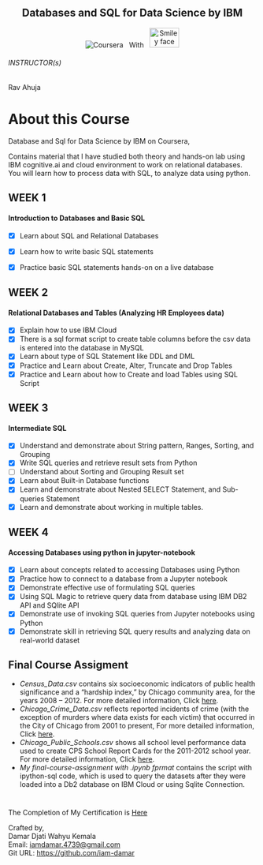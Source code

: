 <h2 align="center"> Databases and SQL for Data Science by IBM </h2>

<p align="center">
  <img src="https://img.shields.io/badge/Coursera-0056D2?style=for-the-badge&logo=Coursera&logoColor=white" alt="Coursera"/>
  &nbsp; With &nbsp;
  <img src="https://i.imgur.com/YCFnjvg.png" alt="Smiley face" height="40" width="60">
</p>
  
<h6>INSTRUCTOR(s)</h6>
Rav Ahuja


# About this Course

Database and Sql for Data Science by IBM on Coursera, 

Contains material that I have studied both theory and hands-on lab using IBM cognitive.ai and cloud environment to work on relational databases. You will learn how to process data with SQL, to analyze data using python.

## WEEK 1

#### Introduction to Databases and Basic SQL

  - [x] Learn about SQL and Relational Databases
  - [x] Learn how to write basic SQL statements
  - [x] Practice basic SQL statements hands-on on a live database


## WEEK 2

#### Relational Databases and Tables (Analyzing HR Employees data)

  - [x] Explain how to use IBM Cloud
  - [x] There is a sql format script to create table columns before the csv data is entered into the database in MySQL
  - [x] Learn about type of SQL Statement like DDL and DML
  - [x] Practice and Learn about Create, Alter, Truncate and Drop Tables
  - [x] Practice and Learn about how to Create and load Tables using SQL Script

## WEEK 3

#### Intermediate SQL

  - [x] Understand and demonstrate about String pattern, Ranges, Sorting, and Grouping
  - [x] Write SQL queries and retrieve result sets from Python
  - [ ] Understand about Sorting and Grouping Result set
  - [x] Learn about Built-in Database functions
  - [x] Learn and demonstrate about Nested SELECT Statement, and Sub-queries Statement
  - [x] Learn and demonstrate about working in multiple tables.

## WEEK 4

#### Accessing Databases using python in jupyter-notebook

  - [x] Learn about concepts related to accessing Databases using Python
  - [x] Practice how to connect to a database from a Jupyter notebook
  - [x] Demonstrate effective use of formulating SQL queries
  - [x] Using SQL Magic to retrieve query data from database using IBM DB2 API and SQlite API
  - [x] Demonstrate use of invoking SQL queries from Jupyter notebooks using Python
  - [x] Demonstrate skill in retrieving SQL query results and analyzing data on real-world dataset

## Final Course Assigment

  * _Census_Data.csv_ contains six socioeconomic indicators of public health significance and a “hardship index,” by Chicago community area, for the years 2008 – 2012. For more detailed information, Click [here](https://data.cityofchicago.org/Health-Human-Services/Census-Data-Selected-socioeconomic-indicators-in-C/kn9c-c2s2).  
  * _Chicago_Crime_Data.csv_ reflects reported incidents of crime (with the exception of murders where data exists for each victim) that occurred in the City of Chicago from 2001 to present, For more detailed information, Click [here](https://data.cityofchicago.org/Public-Safety/Crimes-2001-to-present/ijzp-q8t2).  
  * _Chicago_Public_Schools.csv_ shows all school level performance data used to create CPS School Report Cards for the 2011-2012 school year. For more detailed information, Click [here](https://data.cityofchicago.org/Education/Chicago-Public-Schools-Progress-Report-Cards-2011-/9xs2-f89t).  
  * _My final-course-assignment with .ipynb fprmat_ contains the script with ipython-sql code, which is used to query the datasets after they were loaded into a Db2 database on IBM Cloud or using Sqlite Connection.
  

# 
The Completion of My Certification is <a href="https://drive.google.com/file/d/18KZucDw2JATJIGuwyKohVr67X9oQnbW0/view?usp=sharing">Here</a>

Crafted by, \
Damar Djati Wahyu Kemala \
Email: iamdamar.4739@gmail.com \
Git URL: https://github.com/iam-damar
